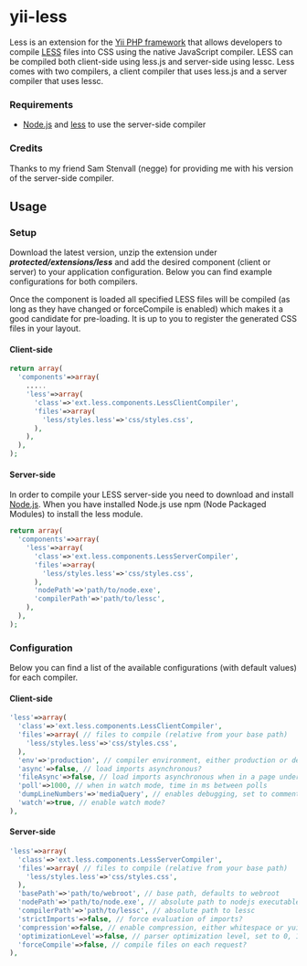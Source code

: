yii-less
========

Less is an extension for the [Yii PHP framework](http://www.yiiframework.com) that allows developers to compile [LESS](http://wwwcss.org) files into CSS using the native JavaScript compiler.
LESS can be compiled both client-side using less.js and server-side using lessc. 
Less comes with two compilers, a client compiler that uses less.js and a server compiler that uses lessc.

### Requirements

* [Node.js](http://nodejs.org/download/) and [less](http://lesscss.org/#usage) to use the server-side compiler

### Credits

Thanks to my friend Sam Stenvall (negge) for providing me with his version of the server-side compiler.

## Usage

### Setup

Download the latest version, unzip the extension under ***protected/extensions/less*** and add the desired component (client or server) to your application configuration. 
Below you can find example configurations for both compilers.

Once the component is loaded all specified LESS files will be compiled (as long 
as they have changed or forceCompile is enabled) which makes it a good 
candidate for pre-loading. It is up to you to register 
the generated CSS files in your layout.

#### Client-side

```php
return array(
  'components'=>array(
    .....
    'less'=>array(
      'class'=>'ext.less.components.LessClientCompiler',
      'files'=>array(
        'less/styles.less'=>'css/styles.css',
      ),
    ),
  ),
);
```

#### Server-side

In order to compile your LESS server-side you need to download and install [Node.js](http://nodejs.org/download/). 
When you have installed Node.js use npm (Node Packaged Modules) to install the less module.

```php
return array(
  'components'=>array(
    'less'=>array(
      'class'=>'ext.less.components.LessServerCompiler',
      'files'=>array(
        'less/styles.less'=>'css/styles.css',
      ),
      'nodePath'=>'path/to/node.exe',
      'compilerPath'=>'path/to/lessc',
    ),
  ),
);
```

### Configuration

Below you can find a list of the available configurations (with default values) for each compiler.

#### Client-side

```php
'less'=>array(
  'class'=>'ext.less.components.LessClientCompiler',
  'files'=>array( // files to compile (relative from your base path)
    'less/styles.less'=>'css/styles.css',
  ),
  'env'=>'production', // compiler environment, either production or development
  'async'=>false, // load imports asynchronous?
  'fileAsync'=>false, // load imports asynchronous when in a page under a file protocol
  'poll'=>1000, // when in watch mode, time in ms between polls
  'dumpLineNumbers'=>'mediaQuery', // enables debugging, set to comments, mediaQuery or all
  'watch'=>true, // enable watch mode?
),
```

#### Server-side

```php
'less'=>array(
  'class'=>'ext.less.components.LessServerCompiler',
  'files'=>array( // files to compile (relative from your base path)
    'less/styles.less'=>'css/styles.css',
  ),
  'basePath'=>'path/to/webroot', // base path, defaults to webroot
  'nodePath'=>'path/to/node.exe', // absolute path to nodejs executable
  'compilerPath'=>'path/to/lessc', // absolute path to lessc
  'strictImports'=>false, // force evaluation of imports?
  'compression'=>false, // enable compression, either whitespace or yui
  'optimizationLevel'=>false, // parser optimization level, set to 0, 1 or 2
  'forceCompile'=>false, // compile files on each request?
),
```
